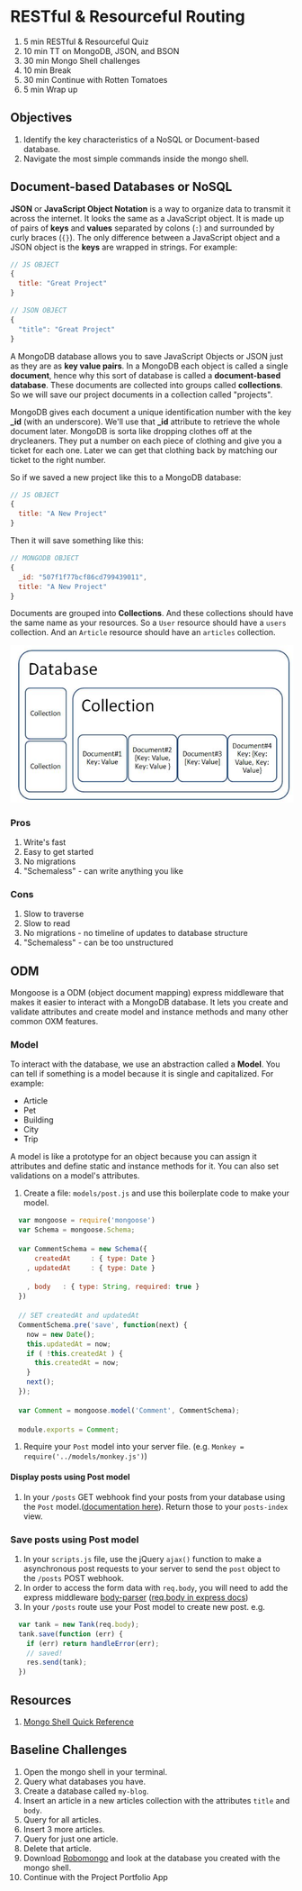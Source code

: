 # RESTful & Resourceful Routing

1. 5 min RESTful & Resourceful Quiz
1. 10 min TT on MongoDB, JSON, and BSON
1. 30 min Mongo Shell challenges
1. 10 min Break
1. 30 min Continue with Rotten Tomatoes
1. 5 min Wrap up

## Objectives

1. Identify the key characteristics of a NoSQL or Document-based database.
1. Navigate the most simple commands inside the mongo shell.

## Document-based Databases or NoSQL

**JSON** or **JavaScript Object Notation** is a way to organize data to transmit it across the internet. It looks the same as a JavaScript object. It is made up of pairs of **keys** and **values** separated by colons (`:`) and surrounded by curly braces (`{}`). The only difference between a JavaScript object and a JSON object is the **keys** are wrapped in strings. For example:

```js
// JS OBJECT
{
  title: "Great Project"
}
```

```js
// JSON OBJECT
{
  "title": "Great Project"
}
```

A MongoDB database allows you to save JavaScript Objects or JSON just as they are as **key value pairs**. In a MongoDB each object is called a single **document**, hence why this sort of database is called a **document-based database**. These documents are collected into groups called **collections**. So we will save our project documents in a collection called "projects".

MongoDB gives each document a unique identification number with the key **_id** (with an underscore). We'll use that **_id** attribute to retrieve the whole document later. MongoDB is sorta like dropping clothes off at the drycleaners. They put a number on each piece of clothing and give you a ticket for each one. Later we can get that clothing back by matching our ticket to the right number.

So if we saved a new project like this to a MongoDB database:

```js
// JS OBJECT
{
  title: "A New Project"
}
```

Then it will save something like this:

```js
// MONGODB OBJECT
{
  _id: "507f1f77bcf86cd799439011",
  title: "A New Project"
}
```

Documents are grouped into **Collections**. And these collections should have the same name as your resources. So a `User` resource should have a `users` collection. And an `Article` resource should have an `articles` collection.

![document-based db](assets/doc-based-db.jpg)

### Pros

1. Write's fast
1. Easy to get started
1. No migrations
1. "Schemaless" - can write anything you like

### Cons

1. Slow to traverse
1. Slow to read
1. No migrations - no timeline of updates to database structure
1. "Schemaless" - can be too unstructured


## ODM

Mongoose is a ODM (object document mapping) express middleware that makes it easier to interact with a MongoDB database. It lets you create and validate attributes and create model and instance methods and many other common OXM features.

### Model

To interact with the database, we use an abstraction called a **Model**. You can tell if something is a model because it is single and capitalized. For example:

* Article
* Pet
* Building
* City
* Trip

A model is like a prototype for an object because you can assign it attributes and define static and instance methods for it. You can also set validations on a model's attributes.

1. Create a file: `models/post.js` and use this boilerplate code to make your model.

  ```js
    var mongoose = require('mongoose')
    var Schema = mongoose.Schema;

    var CommentSchema = new Schema({
        createdAt     : { type: Date }
      , updatedAt     : { type: Date }

      , body   : { type: String, required: true }
    })

    // SET createdAt and updatedAt
    CommentSchema.pre('save', function(next) {
      now = new Date();
      this.updatedAt = now;
      if ( !this.createdAt ) {
        this.createdAt = now;
      }
      next();
    });

    var Comment = mongoose.model('Comment', CommentSchema);

    module.exports = Comment;
  ```

1. Require your `Post` model into your server file. (e.g. `Monkey = require('../models/monkey.js')`)

#### Display posts using Post model

1. In your `/posts` GET webhook find your posts from your database using the `Post` model.([documentation here](http://mongoosejs.com/docs/queries.html)). Return those to your `posts-index` view.

### Save posts using Post model

1. In your `scripts.js` file, use the jQuery `ajax()` function to make a asynchronous post requests to your server to send the `post` object to the `/posts` POST webhook.
1. In order to access the form data with `req.body`, you will need to add the express middleware [body-parser](https://www.npmjs.com/package/body-parser) ([req.body in express docs](https://expressjs.com/en/api.html#req.body))
1. In your `/posts` route use your Post model to create new post. e.g.
  ```js
    var tank = new Tank(req.body);
    tank.save(function (err) {
      if (err) return handleError(err);
      // saved!
      res.send(tank);
    })
  ```

## Resources

1. [Mongo Shell Quick Reference](https://docs.mongodb.com/manual/reference/mongo-shell/)

## Baseline Challenges

1. Open the mongo shell in your terminal.
1. Query what databases you have.
1. Create a database called `my-blog`.
1. Insert an article in a new articles collection with the attributes `title` and `body`.
1. Query for all articles.
1. Insert 3 more articles.
1. Query for just one article.
1. Delete that article.
1. Download [Robomongo](https://robomongo.org/) and look at the database you created with the mongo shell.
1. Continue with the Project Portfolio App
